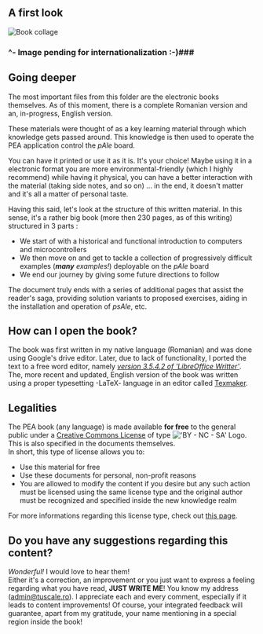 ## A first look ##
![Book collage](http://i50.tinypic.com/24doaag.png)
### ^- Image pending for internationalization :-)###

## Going deeper ##
The most important files from this folder are the electronic books themselves. As of this moment, there is a complete Romanian version and an, in-progress, English version.

These materials were thought of as a key learning material through which knowledge gets passed around. This knowledge is then used to operate the PEA application control the _pAle_ board.

You can have it printed or use it as it is. It's your choice! Maybe using it in a electronic format you are more environmental-friendly (which I highly recommend) while having it physical, you can have a better interaction with the material (taking side notes, and so on) ... in the end, it doesn't matter and it's all a matter of personal taste.

Having this said, let's look at the structure of this written material. In this sense, it's a rather big book (more then 230 pages, as of this writing) structured in 3 parts :
* We start of with a historical and functional introduction to computers and microcontrollers
* We then move on and get to tackle a collection of progressively difficult examples (*__many__ examples!*) deployable on the _pAle_ board
* We end our journey by giving some future directions to follow

The document truly ends with a series of additional pages that assist the reader's saga, providing solution variants to proposed exercises, aiding in the installation and operation of _psAle_, etc.

## How can I open the book? ##
The book was first written in my native language (Romanian) and was done using Google's drive editor. Later, due to lack of functionality, I ported the text to a free word editor, namely [*version 3.5.4.2 of 'LibreOffice Writter'*](http://ro.libreoffice.org/).  
The, more recent and updated, English version of the book was written using a proper typesetting -LaTeX- language in an editor called [Texmaker](http://www.xm1math.net/texmaker/).

## Legalities ##
The PEA book (any language) is made available **for free** to the general public under a [Creative Commons License](http://creativecommons.org/) of type !['BY - NC - SA' Logo](http://i.creativecommons.org/l/by-nc-sa/3.0/88x31.png). This is also specified in the documents themselves.  
In short, this type of license allows you to:
* Use this material for free
* Use these documents for personal, non-profit reasons
* You are allowed to modify the content if you desire but any such action must be licensed using the same license type and the original author must be recognized and specified inside the new knowledge realm

For more informations regarding this license type, check out [this page](http://creativecommons.org/licenses/by-nc-sa/3.0/en/).

## Do you have any suggestions regarding this content? ##
*Wonderful!* I would love to hear them!  
Either it's a correction, an improvement or you just want to express a feeling regarding what you have read, **JUST WRITE ME**! You know my address (admin@tuscale.ro). I appreciate each and every comment, especially if it leads to content improvements! Of course, your integrated feedback will guarantee, apart from my gratitude, your name mentioning in a special region inside the book!
